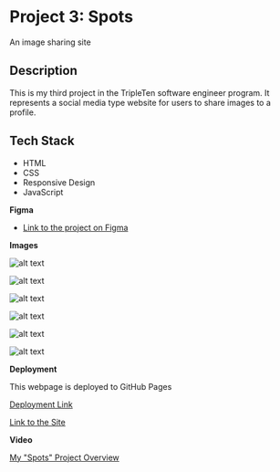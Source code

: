 # Project 3: Spots

An image sharing site

## Description

This is my third project in the TripleTen software engineer program. It represents a social media type website for users to share images to a profile.

## Tech Stack

- HTML
- CSS
- Responsive Design
- JavaScript

**Figma**

- [Link to the project on Figma](https://www.figma.com/file/BBNm2bC3lj8QQMHlnqRsga/Sprint-3-Project-%E2%80%94-Spots?type=design&node-id=2%3A60&mode=design&t=afgNFybdorZO6cQo-1)

**Images**

![alt text](images/1-photo-by-moritz-feldmann-from-pexels.jpg)

![alt text](images/2-photo-by-ceiline-from-pexels.jpg)

![alt text](images/3-photo-by-tubanur-dogan-from-pexels.jpg)

![alt text](images/4-photo-by-maurice-laschet-from-pexels.jpg)

![alt text](images/5-photo-by-van-anh-nguyen-from-pexels.jpg)

![alt text](images/6-photo-by-moritz-feldmann-from-pexels.jpg)

**Deployment**

This webpage is deployed to GitHub Pages

[Deployment Link](https://samuller13.github.io/se_project_spots/)

[Link to the Site](https://samuller13.github.io/se_project_spots/)

**Video**

[My "Spots" Project Overview](https://drive.google.com/file/d/1mooTK0480wEE9f7a-ADmcjDsq2D32XnI/view?usp=sharing)

